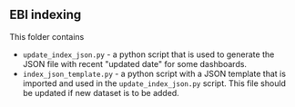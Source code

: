 ## EBI indexing

This folder contains

* `update_index_json.py` - a python script that is used to generate the JSON file with recent "updated date" for some dashboards.
* `index_json_template.py` - a python script with a JSON template that is imported and used in the `update_index_json.py` script. This file should be updated if new dataset is to be added.
